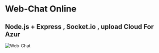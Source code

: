 # Web-Chat Online
 Node.js + Express , Socket.io , upload Cloud For Azur
 -----------------------------------------------------------------------------------------------------------------------------------------
![Web-Chat](https://user-images.githubusercontent.com/55133909/69814677-62c99e80-11fd-11ea-93d8-3743b3bb8e06.png)
